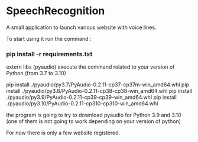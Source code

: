 # SpeechRecognition

A small application to launch various website with voice lines.

To start using it run the command : 

###    **pip install -r requirements.txt**

extern libs (pyaudio)
execute the command related to your version of Python (from 3.7 to 3.10)

pip install ./pyaudio/py3.7/PyAudio-0.2.11-cp37-cp37m-win_amd64.whl
pip install ./pyaudio/py3.8/PyAudio-0.2.11-cp38-cp38-win_amd64.whl
pip install ./pyaudio/py3.9/PyAudio-0.2.11-cp39-cp39-win_amd64.whl
pip install ./pyaudio/py3.10/PyAudio-0.2.11-cp310-cp310-win_amd64.whl

the program is going to try to download pyaudio for Python 3.9 and 3.10 (one of them is not going to work depending on your version of python)

For now there is only a few website registered.


